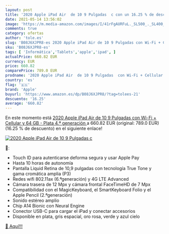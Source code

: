 ```yaml
---
layout: post
title: '2020 Apple iPad Air  de 10 9 Pulgadas  c con un 16.25 % de descuento'
date: 2021-05-14 13:56:02
image: 'https://m.media-amazon.com/images/I/41rFgAURFuL._SL500_._SL400_.jpg'
comments: true
category: ofertas
author: 'tole.es'
slug: 'B08J6XJPR8-es 2020 Apple iPad Air de 10 9 Pulgadas con Wi-Fi + Cellular...'
sku: 'B08J6XJPR8-es'
tags: [ 'Informática','Tablets','apple','ipad', ]
actualPrice: 660.82 EUR
currency: EUR
price: 660.82
comparePrice: 789.0 EUR
prodname: '2020 Apple iPad Air  de 10 9 Pulgadas  con Wi-Fi + Cellular y 64 GB  - Plata  4.ª generación '
country: 'es'
flag: '🇪🇸'
brand: 'Apple'
buyurl: 'https://www.amazon.es/dp/B08J6XJPR8/?tag=tolees-21'
descuento: '16.25'
average: '660.82'
---
```


En este momento está [2020 Apple iPad Air  de 10 9 Pulgadas  con Wi-Fi + Cellular y 64 GB  - Plata  4.ª generación ](https://www.amazon.es/dp/B08J6XJPR8/?tag=tolees-21) a 660.82 EUR (original: 789.0 EUR) (16.25 %  de descuento) en el siguiente enlace!

[![2020 Apple iPad Air  de 10 9 Pulgadas  c](https://m.media-amazon.com/images/I/41rFgAURFuL._SL500_._SL400_.jpg)](https://www.amazon.es/dp/B08J6XJPR8/?tag=tolees-21)

🔎:

- Touch ID para autenticarse deforma segura y usar Apple Pay
- Hasta 10 horas de autonomía
- Pantalla Liquid Retina de 10,9 pulgadas con tecnología True Tone y gama cromática amplia (P3)
- Redes wifi 802.11ax (6.ªgeneración) y 4G LTE Advanced
- Cámara trasera de 12 Mpx y cámara frontal FaceTimeHD de 7 Mpx
- Compatibilidad con el MagicKeyboard, el SmartKeyboard Folio y el Apple Pencil (2.ªgeneración)
- Sonido estéreo amplio
- Chip A14 Bionic con Neural Engine
- Conector USB-C para cargar el iPad y conectar accesorios
- Disponible en plata, gris espacial, oro rosa, verde y azul cielo

[🛒 Aquí!!!](https://www.amazon.es/dp/B08J6XJPR8/?tag=tolees-21)
